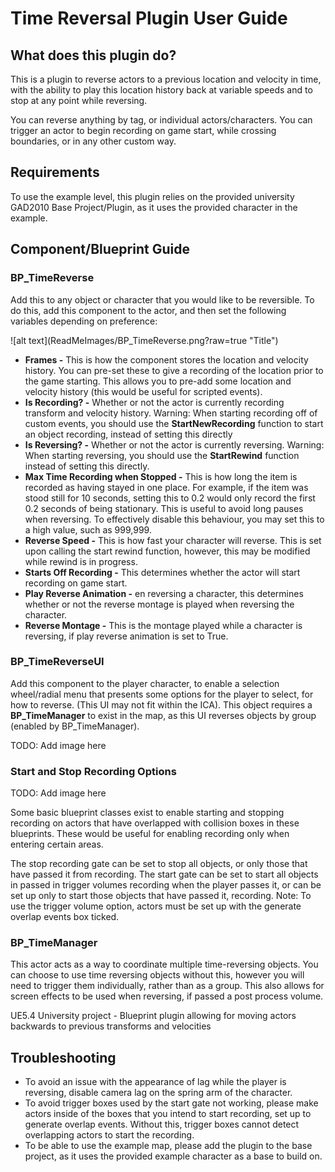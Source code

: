 <h1>Time Reversal Plugin User Guide</h1>

<h2>What does this plugin do?</h2>
<p>This is a plugin to reverse actors to a previous location and velocity in time, with the ability to play this location history back at variable speeds and to stop at any point while reversing.</p>
<p>You can reverse anything by tag, or individual actors/characters. You can trigger an actor to begin recording on game start, while crossing boundaries, or in any other custom way.</p>

<h2>Requirements</h2>
<p>To use the example level, this plugin relies on the provided university GAD2010 Base Project/Plugin, as it uses the provided character in the example.</p>

<h2>Component/Blueprint Guide</h2>
<h3>BP_TimeReverse</h3>
<p>Add this to any object or character that you would like to be reversible. To do this, add this component to the actor, and then set the following variables depending on preference:</p>
![alt text](ReadMeImages/BP_TimeReverse.png?raw=true "Title")
<ul>
  <li><b>Frames -</b> This is how the component stores the location and velocity history. You can pre-set these to give a recording of the location prior to the game starting. This allows you to pre-add some location and velocity history (this would be useful for scripted events).</li>
  <li><b>Is Recording? -</b> Whether or not the actor is currently recording transform and velocity history. Warning: When starting recording off of custom events, you should use the <b>StartNewRecording</b> function to start an object recording, instead of setting this directly</li>
  <li><b>Is Reversing? -</b> Whether or not the actor is currently reversing. Warning: When starting reversing, you should use the <b>StartRewind</b> function instead of setting this directly.</li>
  <li><b>Max Time Recording when Stopped -</b> This is how long the item is recorded as having stayed in one place. For example, if the item was stood still for 10 seconds, setting this to 0.2 would only record the first 0.2 seconds of being stationary. This is useful to avoid long pauses when reversing. To effectively disable this behaviour, you may set this to a high value, such as 999,999.</li>
  <li><b>Reverse Speed -</b> This is how fast your character will reverse. This is set upon calling the start rewind function, however, this may be modified while rewind is in progress.</li>
  <li><b>Starts Off Recording -</b> This determines whether the actor will start recording on game start.</li>
  <li><b>Play Reverse Animation -</b> en reversing a character, this determines whether or not the reverse montage is played when reversing the character.</li>
  <li><b>Reverse Montage -</b>  This is the montage played while a character is reversing, if play reverse animation is set to True.</li>
</ul>

<h3>BP_TimeReverseUI</h3>
<p>Add this component to the player character, to enable a selection wheel/radial menu that presents some options for the player to select, for how to reverse. (This UI may not fit within the ICA). This object requires a <b>BP_TimeManager</b> to exist in the map, as this UI reverses objects by group (enabled by BP_TimeManager).</p>
<p>TODO: Add image here</p>

<h3>Start and Stop Recording Options</h3>
<p>TODO: Add image here</p>
<p>Some basic blueprint classes exist to enable starting and stopping recording on actors that have overlapped with collision boxes in these blueprints. These would be useful for enabling recording only when entering certain areas.</p>
<p>The stop recording gate can be set to stop all objects, or only those that have passed it from recording. The start gate can be set to start all objects in passed in trigger volumes recording when the player passes it, or can be set up only to start those objects that have passed it, recording. Note: To use the trigger volume option, actors must be set up with the generate overlap events box ticked.</p>

<h3>BP_TimeManager</h3>
<p>This actor acts as a way to coordinate multiple time-reversing objects. You can choose to use time reversing objects without this, however you will need to trigger them individually, rather than as a group. This also allows for screen effects to be used when reversing, if passed a post process volume.</p>
UE5.4 University project - Blueprint plugin allowing for moving actors backwards to previous transforms and velocities

<h2>Troubleshooting</h2>
<ul>
  <li>To avoid an issue with the appearance of lag while the player is reversing, disable camera lag on the spring arm of the character.</li>
  <li>To avoid trigger boxes used by the start gate not working, please make actors inside of the boxes that you intend to start recording, set up to generate overlap events. Without this, trigger boxes cannot detect overlapping actors to start the recording.</li>
  <li>To be able to use the example map, please add the plugin to the base project, as it uses the provided example character as a base to build on.</li>
</ul>
